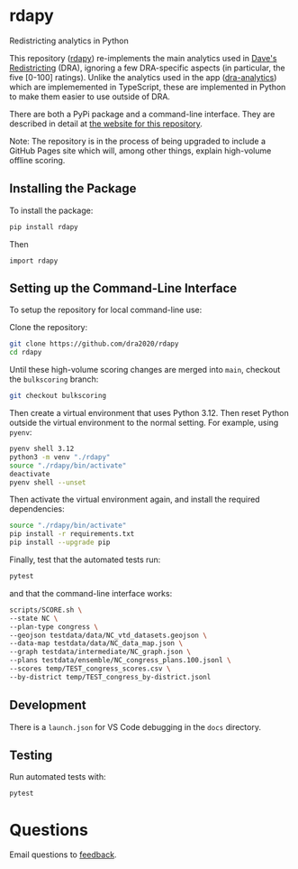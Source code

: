 # rdapy

Redistricting analytics in Python

This repository ([rdapy](https://github.com/dra2020/rdapy)) re-implements 
the main analytics used in [Dave's Redistricting](https://davesredistricting.org/) (DRA),
ignoring a few DRA-specific aspects (in particular, the five [0-100] ratings).
Unlike the analytics used in the app ([dra-analytics](https://github.com/dra2020/dra-analytics))
which are implememented in TypeScript, these are implemented in Python to make them easier to use outside of DRA.

There are both a PyPi package and a command-line interface.
They are described in detail at [the website for this repository](https://dra2020.github.io/rdapy/).

Note: The repository is in the process of being upgraded to include a GitHub Pages site
which will, among other things, explain high-volume offline scoring.

## Installing the Package

To install the package:

```bash
pip install rdapy
```

Then

```
import rdapy
```

## Setting up the Command-Line Interface

To setup the repository for local command-line use:

Clone the repository:

```bash
git clone https://github.com/dra2020/rdapy
cd rdapy
```

Until these high-volume scoring changes are merged into `main`, checkout the `bulkscoring` branch:

```bash
git checkout bulkscoring
```

Then create a virtual environment that uses Python 3.12.
Then reset Python outside the virtual environment to the normal setting.
For example, using `pyenv`:

```bash
pyenv shell 3.12
python3 -m venv "./rdapy"
source "./rdapy/bin/activate"
deactivate
pyenv shell --unset
```

Then activate the virtual environment again, and install the required dependencies:

```bash
source "./rdapy/bin/activate"
pip install -r requirements.txt
pip install --upgrade pip
```

Finally, test that the automated tests run:

```bash
pytest
```

and that the command-line interface works:

```bash
scripts/SCORE.sh \
--state NC \
--plan-type congress \
--geojson testdata/data/NC_vtd_datasets.geojson \
--data-map testdata/data/NC_data_map.json \
--graph testdata/intermediate/NC_graph.json \
--plans testdata/ensemble/NC_congress_plans.100.jsonl \
--scores temp/TEST_congress_scores.csv \
--by-district temp/TEST_congress_by-district.jsonl
```

## Development

There is a `launch.json` for VS Code debugging in the `docs` directory.

## Testing

Run automated tests with:

```bash
pytest
```

# Questions

Email questions to [feedback](mailto:feedback@davesredistricting.org?subject=Python-analytics).
